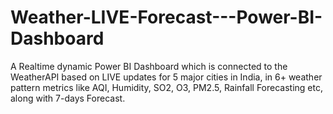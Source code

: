 # Weather-LIVE-Forecast---Power-BI-Dashboard
A Realtime dynamic Power BI Dashboard which is connected to the WeatherAPI based on LIVE updates for 5 major cities in India, in 6+ weather pattern metrics like AQI, Humidity, SO2, O3, PM2.5, Rainfall Forecasting etc, along with 7-days Forecast.
